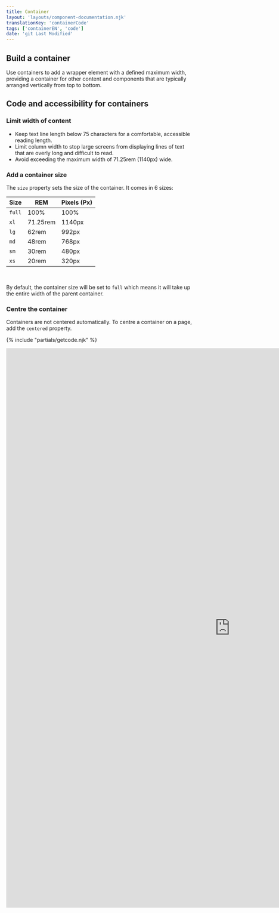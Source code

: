 ```yaml
---
title: Container
layout: 'layouts/component-documentation.njk'
translationKey: 'containerCode'
tags: ['containerEN', 'code']
date: 'git Last Modified'
---
```


## Build a container

Use containers to add a wrapper element with a defined maximum width, providing a container for other content and components that are typically arranged vertically from top to bottom.

## Code and accessibility for containers

### Limit width of content

- Keep text line length below 75 characters for a comfortable, accessible reading length.
- Limit column width to stop large screens from displaying lines of text that are overly long and difficult to read.
- Avoid exceeding the maximum width of 71.25rem (1140px) wide.

### Add a container size

The `size` property sets the size of the container. It comes in 6 sizes:

| Size   | REM      | Pixels (Px) |
| ------ | -------- | ----------- |
| `full` | 100%     | 100%        |
| `xl`   | 71.25rem | 1140px      |
| `lg`   | 62rem    | 992px       |
| `md`   | 48rem    | 768px       |
| `sm`   | 30rem    | 480px       |
| `xs`   | 20rem    | 320px       |

<br/>

By default, the container size will be set to `full` which means it will take up the entire width of the parent container.

### Centre the container

Containers are not centered automatically. To centre a container on a page, add the `centered` property.

{% include "partials/getcode.njk" %}

<iframe
  title="Overview of gcds-container properties and events."
  src="https://cds-snc.github.io/gcds-components/iframe.html?viewMode=docs&demo=true&singleStory=true&id=components-container--events-properties"
  width="1200"
  height="1500"
  style="display: block; margin: 0 auto;"
  frameBorder="0"
  allow="clipboard-write"
></iframe>
